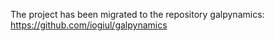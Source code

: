 
The project has been migrated to the repository galpynamics: https://github.com/iogiul/galpynamics
